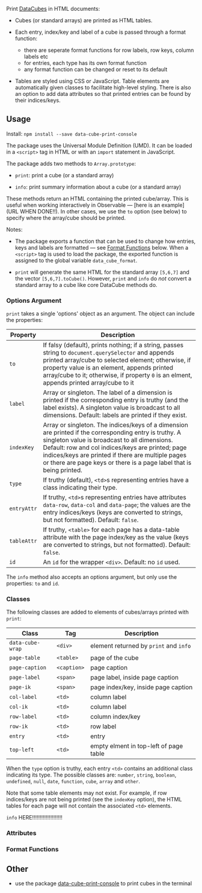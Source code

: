 Print [DataCubes](https://github.com/gjmcn/data-cube) in HTML documents:

* Cubes (or standard arrays) are printed as HTML tables.

* Each entry, index/key and label of a cube is passed through a format function:
	* there are seperate format functions for row labels, row keys, column labels etc
	* for entries, each type has its own format function
	* any format function can be changed or reset to its default

* Tables are styled using CSS or JavaScript. Table elements are automatically given classes to facilitate high-level styling. There is also an option to add data attributes so that printed entries can be found by their indices/keys.

## Usage

Install: `npm install --save data-cube-print-console`

The package uses the Universal Module Definition (UMD). It can be loaded in a  `<script>` tag in HTML or with an `import` statement in JavaScript.

The package adds two methods to `Array.prototype`:

* `print`: print a cube (or a standard array)

* `info`: print summary information about a cube (or a standard array)

These methods return an HTML containing the printed cube/array. This is useful when working interactively in Observable &mdash; [here is an example](URL WHEN DONE!!). In other cases, we use the `to` option (see below) to specify where the array/cube should be printed.

Notes:

* The package exports a function that can be used to change how entries, keys and labels are formatted &mdash; see [Format Functions](#format) below. When a `<script>` tag is used to load the package, the exported function is assigned to the global variable `data_cube_format`.


* `print` will generate the same HTML for the standard array `[5,6,7]` and the vector `[5,6,7].toCube()`. However, `print` and `info` do *not* convert a standard array to a cube like core DataCube methods do.

### Options Argument

`print` takes a single 'options' object as an argument. The object can include the properties:


Property | Description
--- | ---
`to` | If falsy (default), prints nothing; if a string, passes string to `document.querySelector` and appends printed array/cube to selected element; otherwise, if property value is an element, appends printed array/cube to it; otherwise, if property `0` is an elment, appends printed array/cube to it
`label` | Array or singleton. The label of a dimension is printed if the corresponding entry is truthy (and the label exists). A singleton value is broadcast to all dimensions. Default: labels are printed if they exist.
`indexKey` | Array or singleton. The indices/keys of a dimension are printed if the corresponding entry is truthy. A singleton value is broadcast to all dimensions. Default: row and col indices/keys are printed; page indices/keys are printed if there are multiple pages or there are page keys or there is a page label that is being printed.
`type` | If truthy (default), `<td>`s representing entries have a class indicating their type. 
`entryAttr` | If truthy, `<td>`s representing entries have attributes `data-row`, `data-col` and `data-page`; the values are the entry indices/keys (keys are converted to strings, but not formatted). Default: `false`.
`tableAttr` | If truthy, `<table>` for each page has a data-table attribute with the page index/key as the value (keys are converted to strings, but not formatted). Default: `false`.
`id` | An `id` for the wrapper `<div>`. Default: no `id` used.

The `info` method also accepts an options argument, but only use the properties: `to` and `id`.

### Classes

The following classes are added to elements of cubes/arrays printed with `print`:

Class | Tag | Description
--- | --- | ---
`data-cube-wrap` | `<div>` | element returned by `print` and `info`
`page-table` | `<table>` | page of the cube
`page-caption` | `<caption>` | page caption
`page-label` | `<span>` | page label, inside page caption
`page-ik` | `<span>`| page index/key, inside page caption
`col-label` | `<td>`| column label
`col-ik` | `<td>`| column label 
`row-label` | `<td>`| column index/key
`row-ik` | `<td>`| row label
`entry` | `<td>`| entry
`top-left` | `<td>`| empty elment in top-left of page table

When the `type` option is truthy, each entry `<td>` contains an additional class indicating its type. The possible classes are: `number`, `string`, `boolean`, `undefined`, `null`, `date`, `function`, `cube`, `array` and `other`.

Note that some table elements may not exist. For example, if row indices/keys are not being printed (see the `indexKey` option), the HTML tables for each page will not contain the associated `<td>` elements.

`info` HERE!!!!!!!!!!!!!!!!!!!!


### Attributes



<h3 name="format" href="#format">Format Functions</h3>

## Other

* use the package [data-cube-print-console](https://github.com/gjmcn/data-cube-print-console) to print cubes in the terminal
